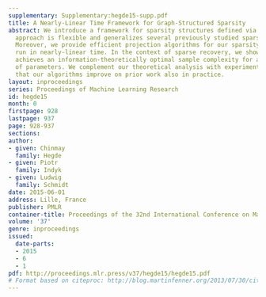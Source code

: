 ```yaml
---
supplementary: Supplementary:hegde15-supp.pdf
title: A Nearly-Linear Time Framework for Graph-Structured Sparsity
abstract: We introduce a framework for sparsity structures defined via graphs. Our
  approach is flexible and generalizes several previously studied sparsity models.
  Moreover, we provide efficient projection algorithms for our sparsity model that
  run in nearly-linear time. In the context of sparse recovery, we show that our framework
  achieves an information-theoretically optimal sample complexity for a wide range
  of parameters. We complement our theoretical analysis with experiments demonstrating
  that our algorithms improve on prior work also in practice.
layout: inproceedings
series: Proceedings of Machine Learning Research
id: hegde15
month: 0
firstpage: 928
lastpage: 937
page: 928-937
sections: 
author:
- given: Chinmay
  family: Hegde
- given: Piotr
  family: Indyk
- given: Ludwig
  family: Schmidt
date: 2015-06-01
address: Lille, France
publisher: PMLR
container-title: Proceedings of the 32nd International Conference on Machine Learning
volume: '37'
genre: inproceedings
issued:
  date-parts:
  - 2015
  - 6
  - 1
pdf: http://proceedings.mlr.press/v37/hegde15/hegde15.pdf
# Format based on citeproc: http://blog.martinfenner.org/2013/07/30/citeproc-yaml-for-bibliographies/
---
```

